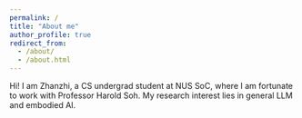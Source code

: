 ```yaml
---
permalink: /
title: "About me"
author_profile: true
redirect_from: 
  - /about/
  - /about.html
---
```

Hi! I am Zhanzhi, a CS undergrad student at NUS SoC, where I am fortunate to work with Professor Harold Soh. My research interest lies in general LLM and embodied AI.

